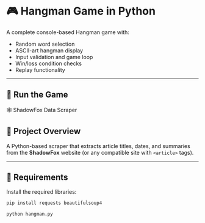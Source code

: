 # 🎮 Hangman Game in Python

A complete console-based Hangman game with:
- Random word selection
- ASCII-art hangman display
- Input validation and game loop
- Win/loss condition checks
- Replay functionality

---

## 🚀 Run the Game




🕸️ ShadowFox Data Scraper

## 📌 Project Overview

A Python-based scraper that extracts article titles, dates, and summaries from the **ShadowFox** website (or any compatible site with `<article>` tags).

---

## 🔧 Requirements

Install the required libraries:

```bash
pip install requests beautifulsoup4

python hangman.py

